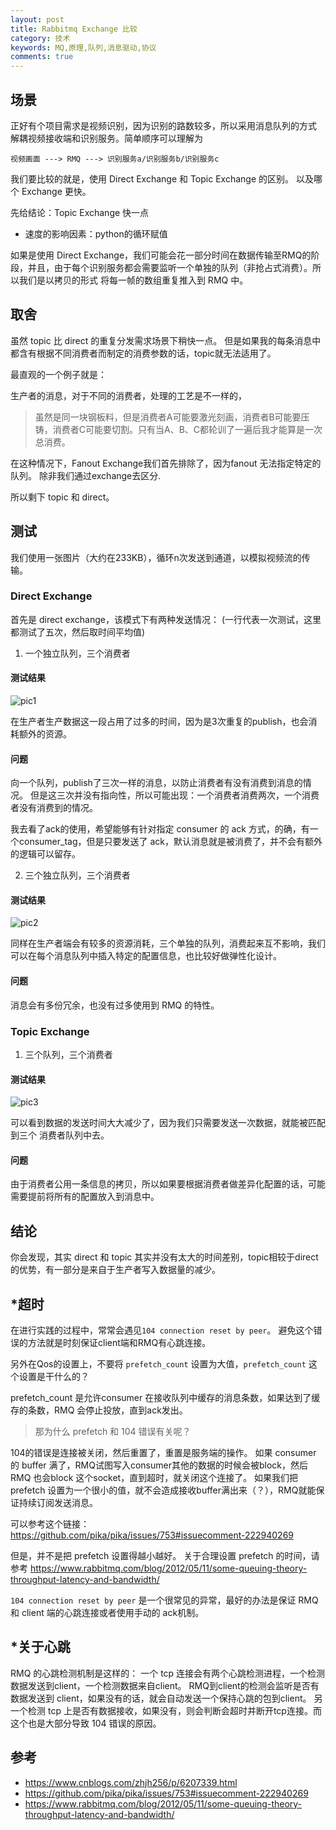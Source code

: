 ```yaml
---
layout: post
title: Rabbitmq Exchange 比较
category: 技术
keywords: MQ,原理,队列,消息驱动,协议
comments: true
---
```


## 场景

正好有个项目需求是视频识别，因为识别的路数较多，所以采用消息队列的方式
解耦视频接收端和识别服务。简单顺序可以理解为

```
视频画面 ---> RMQ ---> 识别服务a/识别服务b/识别服务c
```

我们要比较的就是，使用 Direct Exchange 和 Topic Exchange 的区别。
以及哪个 Exchange 更快。

先给结论：Topic Exchange 快一点

- 速度的影响因素：python的循环赋值

如果是使用 Direct Exchange，我们可能会花一部分时间在数据传输至RMQ的阶段，并且，由于每个识别服务都会需要监听一个单独的队列（非抢占式消费）。所以我们是以拷贝的形式
将每一帧的数组重复推入到 RMQ 中。

## 取舍

虽然 topic 比 direct 的重复分发需求场景下稍快一点。
但是如果我的每条消息中都含有根据不同消费者而制定的消费参数的话，topic就无法适用了。

最直观的一个例子就是：

生产者的消息，对于不同的消费者，处理的工艺是不一样的，

> 虽然是同一块钢板料，但是消费者A可能要激光刻画，消费者B可能要压铸，消费者C可能要切割。只有当A、B、C都轮训了一遍后我才能算是一次总消费。

在这种情况下，Fanout Exchange我们首先排除了，因为fanout 无法指定特定的队列。
除非我们通过exchange去区分.

所以剩下 topic 和 direct。

## 测试

我们使用一张图片（大约在233KB），循环n次发送到通道，以模拟视频流的传输。

### Direct Exchange

首先是 direct exchange，该模式下有两种发送情况：
(一行代表一次测试，这里都测试了五次，然后取时间平均值)

1. 一个独立队列，三个消费者

#### 测试结果

![pic1](/assets/img/rmq/compare-1.png)

在生产者生产数据这一段占用了过多的时间，因为是3次重复的publish，也会消耗额外的资源。

#### 问题

向一个队列，publish了三次一样的消息，以防止消费者有没有消费到消息的情况。
但是这三次并没有指向性，所以可能出现：一个消费者消费两次，一个消费者没有消费到的情况。

我去看了ack的使用，希望能够有针对指定 consumer 的 ack 方式，的确，有一个consumer_tag，但是只要发送了 ack，默认消息就是被消费了，并不会有额外的逻辑可以留存。

2. 三个独立队列，三个消费者

#### 测试结果

![pic2](/assets/img/rmq/compare-2.png)

同样在生产者端会有较多的资源消耗，三个单独的队列，消费起来互不影响，我们可以在每个消息队列中插入特定的配置信息，也比较好做弹性化设计。

#### 问题

消息会有多份冗余，也没有过多使用到 RMQ 的特性。

### Topic Exchange

1. 三个队列，三个消费者

#### 测试结果

![pic3](/assets/img/rmq/compare-3.png)

可以看到数据的发送时间大大减少了，因为我们只需要发送一次数据，就能被匹配到三个
消费者队列中去。

#### 问题

由于消费者公用一条信息的拷贝，所以如果要根据消费者做差异化配置的话，可能需要提前将所有的配置放入到消息中。

## 结论

你会发现，其实 direct 和 topic 其实并没有太大的时间差别，topic相较于direct的优势，有一部分是来自于生产者写入数据量的减少。


## *超时

在进行实践的过程中，常常会遇见`104 connection reset by peer`。
避免这个错误的方法就是时刻保证client端和RMQ有心跳连接。

另外在Qos的设置上，不要将 `prefetch_count` 设置为大值，`prefetch_count` 这个设置是干什么的？

prefetch_count 是允许consumer 在接收队列中缓存的消息条数，如果达到了缓存的条数，RMQ 会停止投放，直到ack发出。

> 那为什么 prefetch 和 104 错误有关呢？

104的错误是连接被关闭，然后重置了，重置是服务端的操作。
如果 consumer 的 buffer 满了，RMQ试图写入consumer其他的数据的时候会被block，然后 RMQ 也会block 这个socket，直到超时，就关闭这个连接了。
如果我们把 prefetch 设置为一个很小的值，就不会造成接收buffer满出来（？），RMQ就能保证持续订阅发送消息。

可以参考这个链接：
https://github.com/pika/pika/issues/753#issuecomment-222940269

但是，并不是把 prefetch 设置得越小越好。
关于合理设置 prefetch 的时间，请参考
https://www.rabbitmq.com/blog/2012/05/11/some-queuing-theory-throughput-latency-and-bandwidth/

`104 connection reset by peer` 是一个很常见的异常，最好的办法是保证 RMQ 和 client 端的心跳连接或者使用手动的 ack机制。

## *关于心跳

RMQ 的心跳检测机制是这样的：
一个 tcp 连接会有两个心跳检测进程，一个检测数据发送到client，一个检测数据来自client。
RMQ到client的检测会监听是否有数据发送到 client，如果没有的话，就会自动发送一个保持心跳的包到client。
另一个检测 tcp 上是否有数据接收，如果没有，则会判断会超时并断开tcp连接。而这个也是大部分导致 104 错误的原因。


## 参考

- <https://www.cnblogs.com/zhjh256/p/6207339.html>
- <https://github.com/pika/pika/issues/753#issuecomment-222940269>
- <https://www.rabbitmq.com/blog/2012/05/11/some-queuing-theory-throughput-latency-and-bandwidth/>



